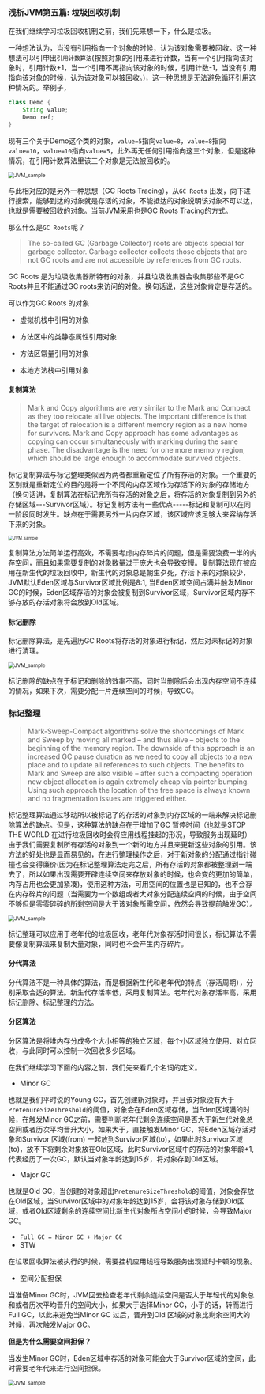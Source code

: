 ### 浅析JVM第五篇: 垃圾回收机制

在我们继续学习垃圾回收机制之前，我们先来想一下，什么是垃圾。

一种想法认为，当没有引用指向一个对象的时候，认为该对象需要被回收。这一种想法可以引申出`引用计数算法`(按照对象的引用来进行计数，当有一个引用指向该对象时，引用计数+1，当一个引用不再指向该对象的时候，引用计数-1，当没有引用指向该对象的时候，认为该对象可以被回收。)，这一种思想是无法避免循环引用这种情况的。举例子，

```java
class Demo {
	String value;
    Demo ref;
}
```

现有三个关于Demo这个类的对象，`value=5`指向`value=8`，`value=8`指向`value=10`，`value=10`指向`value=5`，此外再无任何引用指向这三个对象，但是这种情况，在引用计数算法里该三个对象是无法被回收的。

<img src="../resource/pictures/JVM5_recursive_ref.png" alt="JVM_sample" style="zoom:75%;" />

与此相对应的是另外一种思想（GC Roots Tracing），从`GC Roots` 出发，向下进行搜索，能够到达的对象就是存活的对象，不能抵达的对象说明该对象不可以达，也就是需要被回收的对象。当前JVM采用也是GC Roots Tracing的方式。

那么什么是`GC Roots`呢？

> The so-called GC (Garbage Collector) roots are objects special for garbage collector. Garbage collector collects those objects that are not GC roots and are not accessible by references from GC roots.

GC Roots 是为垃圾收集器所特有的对象，并且垃圾收集器会收集那些不是GC Roots并且不能通过GC roots来访问的对象。换句话说，这些对象肯定是存活的。

可以作为GC Roots 的对象

* 虚拟机栈中引用的对象

* 方法区中的类静态属性引用对象
* 方法区常量引用的对象
* 本地方法栈中引用对象

#### 复制算法

> Mark and Copy algorithms are very similar to the Mark and Compact as they too relocate all live objects. The important difference is that the target of relocation is a different memory region as a new home for survivors. Mark and Copy approach has some advantages as copying can occur simultaneously with marking during the same phase. The disadvantage is the need for one more memory region, which should be large enough to accommodate survived objects.

标记复制算法与标记整理类似因为两者都重新定位了所有存活的对象。一个重要的区别就是重新定位的目的是将一个不同的内存区域作为存活下的对象的存储地方（换句话讲，复制算法在标记完所有存活的对象之后，将存活的对象复制到另外的存储区域---Survivor区域）。标记复制方法有一些优点-----标记和复制可以在同一阶段同时发生。缺点在于需要另外一片内存区域，该区域应该足够大来容纳存活下来的对象。

<img src="../resource/pictures/JVM5_copy_algorithm.png" alt="JVM_sample" style="zoom:60%;" />

复制算法方法简单运行高效，不需要考虑内存碎片的问题，但是需要浪费一半的内存空间，而且如果需要复制的对象数量过于庞大也会导致变慢。复制算法现在被应用在新生代的垃圾回收中，新生代的对象总是朝生夕死，存活下来的对象较少，JVM默认Eden区域与Survivor区域比例是8:1, 当Eden区域空间占满并触发Minor GC的时候，Eden区域存活的对象会被复制到Survivor区域，Survivor区域内存不够存放的存活对象将会放到Old区域。

#### 标记删除

标记删除算法，是先遍历GC Roots将存活的对象进行标记，然后对未标记的对象进行清理。

<img src="../resource/pictures/JVM5_mark_sweep_algorithm.png" alt="JVM_sample" style="zoom:75%;" />

标记删除的缺点在于标记和删除的效率不高，同时当删除后会出现内存空间不连续的情况，如果下次，需要分配一片连续空间的时候，导致GC。

### 标记整理

> Mark-Sweep-Compact algorithms solve the shortcomings of Mark and Sweep by moving all marked – and thus alive – objects to the beginning of the memory region. The downside of this approach is an increased GC pause duration as we need to copy all objects to a new place and to update all references to such objects. The benefits to Mark and Sweep are also visible – after such a compacting operation new object allocation is again extremely cheap via pointer bumping. Using such approach the location of the free space is always known and no fragmentation issues are triggered either.

标记整理算法通过移动所以被标记了的存活的对象到内存区域的一端来解决标记删除算法的缺点。但是，这种算法的缺点在于增加了GC 暂停时间（也就是STOP THE WORLD 在进行垃圾回收时会将应用线程挂起的形况，导致服务出现延时）由于我们需要复制所有存活的对象到一个新的地方并且来更新这些对象的引用。该方法的好处也是显而易见的，在进行整理操作之后，对于新对象的分配通过指针碰撞也会变得廉价(因为在标记整理算法走完之后，所有存活的对象都被整理到一端去了，所以如果出现需要开辟连续空间来存放对象的时候，也会变的更加的简单，内存占用也会更加紧凑)，使用这种方法，可用空间的位置也是已知的，也不会存在内存碎片的问题（当需要为一个数组或者大对象分配连续空间的时候，由于空间不够但是零零碎碎的所剩空间是大于该对象所需空间，依然会导致提前触发GC）。

<img src="../resource/pictures/JVM5_mark_compact_algorithm.png" alt="JVM_sample" style="zoom:75%;" />

标记整理可以应用于老年代的垃圾回收，老年代对象存活时间很长，标记算法不需要像复制算法来复制大量对象，同时也不会产生内存碎片。

#### 分代算法

分代算法不是一种具体的算法，而是根据新生代和老年代的特点（存活周期），分别采取合适的算法。新生代存活率低，采用复制算法。老年代对象存活率高，采用标记删除、标记整理的方法。

#### 分区算法

分区算法是将堆内存分成多个大小相等的独立区域，每个小区域独立使用、对立回收，与此同时可以控制一次回收多少区域。

在我们继续学习下面的内容之前，我们先来看几个名词的定义。

* Minor GC

也就是我们平时说的Young GC，首先创建新对象时，并且该对象没有大于`PretenureSizeThreshold`的阈值，对象会在Eden区域存储，当Eden区域满的时候，在触发Minor GC之前，需要判断老年代剩余连续空间是否大于新生代对象总空间或者历次平均晋升大小，如果大于，直接触发Minor GC，将Eden区域存活对象和Survivor 区域(from) 一起放到Survivor区域(to)，如果此时Survivor区域(to)，放不下将剩余对象放在Old区域，此时Survivor区域中的存活的对象年龄+1,代表经历了一次GC，默认当对象年龄达到15岁，将对象存到Old区域。

* Major GC

也就是Old GC，当创建的对象超出`PretenureSizeThreshold`的阈值，对象会存放在Old区域，当Survivor区域中的对象年龄达到15岁，会将该对象存储到Old区域，或者Old区域剩余的连续空间比新生代对象所占空间小的时候，会导致Major GC。

* `Full GC = Minor GC + Major GC`
* STW

在垃圾回收算法被执行的时候，需要挂机应用线程导致服务出现延时卡顿的现象。

* 空间分配担保

当准备Minor GC时，JVM回去检查老年代剩余连续空间是否大于年轻代的对象总和或者历次平均晋升的空间大小，如果大于选择Minor GC，小于的话，转而进行Full GC，以此来避免当Minor GC 过后，晋升到Old 区域的对象比剩余空间大的时候，再次触发Major GC。

**但是为什么需要空间担保？**

当发生Minor GC时，Eden区域中存活的对象可能会大于Survivor区域的空间，此时需要老年代来进行空间担保。

<img src="../resource/pictures/JVM5_GC_flow.png" alt="JVM_sample" style="zoom:75%;" />







